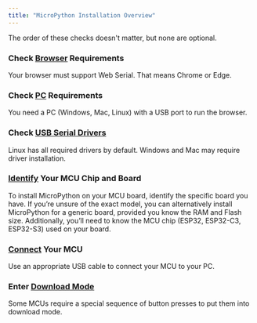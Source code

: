 ```yaml
---
title: "MicroPython Installation Overview"
---
```


The order of these checks doesn't matter, but none are optional.

### Check [Browser](browser.html) Requirements

Your browser must support Web Serial. That means Chrome or Edge.

### Check [PC](pc.html) Requirements

You need a PC (Windows, Mac, Linux) with a USB port to run the browser.

### Check [USB Serial Drivers](drivers.html)

Linux has all required drivers by default. Windows and Mac may require driver installation.

### [Identify](identify.html) Your MCU Chip and Board

To install MicroPython on your MCU board, identify the specific board you have.
If you’re unsure of the exact model, you can alternatively install
MicroPython for a generic board, provided you know the RAM and Flash size.
Additionally, you’ll need to know the MCU chip (ESP32, ESP32-C3, ESP32-S3)
used on your board.

### [Connect](connect.html) Your MCU

Use an appropriate USB cable to connect your MCU to your PC.

### Enter [Download Mode](download.html)

Some MCUs require a special sequence of button presses to put them into download mode.
